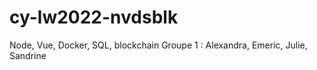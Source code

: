 # cy-lw2022-nvdsblk
Node, Vue, Docker, SQL, blockchain
Groupe 1 : Alexandra, Emeric, Julie, Sandrine
